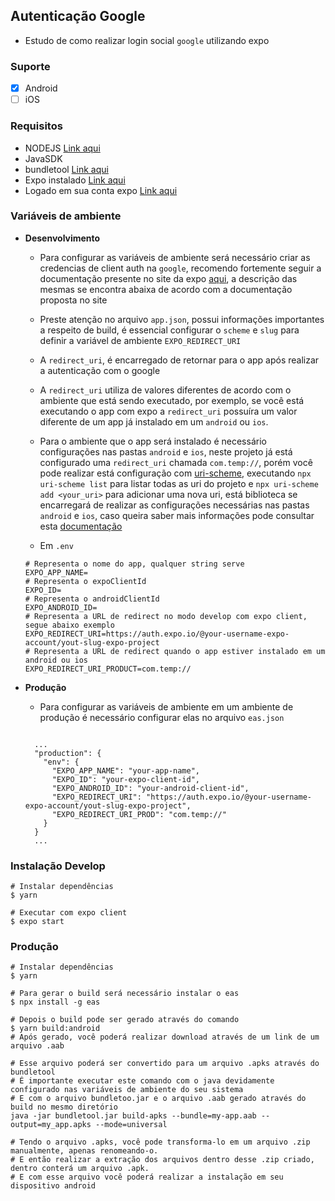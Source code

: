 ## Autenticação Google

- Estudo de como realizar login social `google` utilizando expo

### Suporte

- [x] Android
- [ ] iOS

### Requisitos

- NODEJS [Link aqui](https://nodejs.org/en/download/)
- JavaSDK
- bundletool [Link aqui](https://github.com/google/bundletool/releases)
- Expo instalado [Link aqui](https://docs.expo.dev/get-started/installation/)
- Logado em sua conta expo [Link aqui](https://docs.expo.dev/workflow/expo-cli/#auth)

### Variáveis de ambiente

- **Desenvolvimento**

  - Para configurar as variáveis de ambiente será necessário criar as credencias de client auth na `google`,
    recomendo fortemente seguir a documentação presente no site da expo [aqui](https://docs.expo.dev/guides/authentication/#google), a descrição das mesmas se encontra abaixa de acordo com a documentação proposta no site
  - Preste atenção no arquivo `app.json`, possui informações importantes a respeito de build, é essencial configurar o `scheme` e `slug` para definir a variável de ambiente `EXPO_REDIRECT_URI`
  - A `redirect_uri`, é encarregado de retornar para o app após realizar a autenticação com o google
  - A `redirect_uri` utiliza de valores diferentes de acordo com o ambiente que está sendo executado, por exemplo, se você está executando o app com expo a `redirect_uri` possuíra um valor diferente de um app já instalado em um `android` ou `ios`.
  - Para o ambiente que o app será instalado é necessário configurações nas pastas `android` e `ios`, neste projeto já está configurado uma `redirect_uri` chamada `com.temp://`, porém você pode realizar está configuração com [uri-scheme](https://www.npmjs.com/package/uri-scheme), executando `npx uri-scheme list` para listar todas as uri do projeto e `npx uri-scheme add <your_uri>` para adicionar uma nova uri, está biblioteca se encarregará de realizar as configurações necessárias nas pastas `android` e `ios`, caso queira saber mais informações pode consultar esta [documentação](https://github.com/expo/expo/tree/main/packages/expo-auth-session#configuration)

  - Em `.env`

  ```shell
  # Representa o nome do app, qualquer string serve
  EXPO_APP_NAME=
  # Representa o expoClientId
  EXPO_ID=
  # Representa o androidClientId
  EXPO_ANDROID_ID=
  # Representa a URL de redirect no modo develop com expo client, segue abaixo exemplo
  EXPO_REDIRECT_URI=https://auth.expo.io/@your-username-expo-account/yout-slug-expo-project
  # Representa a URL de redirect quando o app estiver instalado em um android ou ios
  EXPO_REDIRECT_URI_PRODUCT=com.temp://
  ```

- **Produção**

  - Para configurar as variáveis de ambiente em um ambiente de produção é necessário configurar elas no arquivo `eas.json`

  ```shell

    ...
    "production": {
      "env": {
        "EXPO_APP_NAME": "your-app-name",
        "EXPO_ID": "your-expo-client-id",
        "EXPO_ANDROID_ID": "your-android-client-id",
        "EXPO_REDIRECT_URI": "https://auth.expo.io/@your-username-expo-account/yout-slug-expo-project",
        "EXPO_REDIRECT_URI_PROD": "com.temp://"
      }
    }
    ...
  ```

### Instalação Develop

```shell
# Instalar dependências
$ yarn

# Executar com expo client
$ expo start

```

### Produção

```shell
# Instalar dependências
$ yarn

# Para gerar o build será necessário instalar o eas
$ npx install -g eas

# Depois o build pode ser gerado através do comando
$ yarn build:android
# Após gerado, você poderá realizar download através de um link de um arquivo .aab

# Esse arquivo poderá ser convertido para um arquivo .apks através do bundletool
# É importante executar este comando com o java devidamente configurado nas variáveis de ambiente do seu sistema
# E com o arquivo bundletoo.jar e o arquivo .aab gerado através do build no mesmo diretório
java -jar bundletool.jar build-apks --bundle=my-app.aab --output=my_app.apks --mode=universal

# Tendo o arquivo .apks, você pode transforma-lo em um arquivo .zip manualmente, apenas renomeando-o.
# E então realizar a extração dos arquivos dentro desse .zip criado, dentro conterá um arquivo .apk.
# E com esse arquivo você poderá realizar a instalação em seu dispositivo android


```
